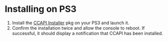 # Installing on PS3

1. Install the [CCAPI Installer](http://store.brewology.com/ahomebrew.php?brewid=254) pkg on your PS3 and launch it.
2. Confirm the installation twice and allow the console to reboot. If successful, it should display a notification that CCAPI has been installed.

